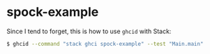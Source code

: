 # spock-example

Since I tend to forget, this is how to use `ghcid` with Stack:
```bash
$ ghcid --command "stack ghci spock-example" --test "Main.main"
```
